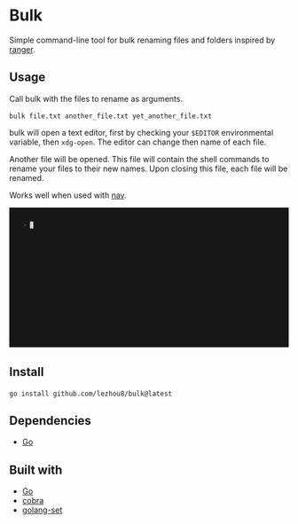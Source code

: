 # Bulk
Simple command-line tool for bulk renaming files and folders inspired by [ranger](https://github.com/ranger/ranger).

## Usage
Call bulk with the files to rename as arguments.

```{sh}
bulk file.txt another_file.txt yet_another_file.txt
```

bulk will open a text editor, first by checking your `$EDITOR` environmental variable, then `xdg-open`. The editor can change then name of each file.

Another file will be opened. This file will contain the shell commands to rename your files to their new names. Upon closing this file, each file will be renamed.

Works well when used with [nav](https://github.com/lezhou8/nav).

<img src="assets/nav_bulk.gif">

## Install

```{sh}
go install github.com/lezhou8/bulk@latest
```

## Dependencies
- [Go](https://golang.org/)

## Built with
- [Go](https://golang.org/)
- [cobra](https://github.com/spf13/cobra)
- [golang-set](https://github.com/deckarep/golang-set)
